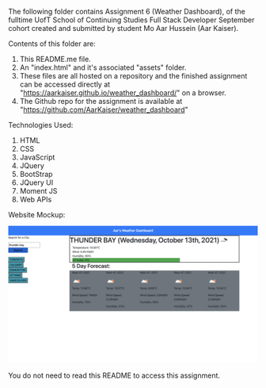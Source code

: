 The following folder contains Assignment 6 (Weather Dashboard), of the fulltime UofT School of Continuing Studies Full Stack Developer September cohort created and submitted by student Mo Aar Hussein (Aar Kaiser).

Contents of this folder are:

1) This README.me file.
2) An "index.html" and it's associated "assets" folder.
4) These files are all hosted on a repository and the finished assignment can be accessed directly at "https://aarkaiser.github.io/weather_dashboard/" on  a browser.
5) The Github repo for the assignment is available at "https://github.com/AarKaiser/weather_dashboard"

Technologies Used:

1. HTML
2. CSS
3. JavaScript
4. JQuery
5. BootStrap
6. JQuery UI
7. Moment JS
8. Web APIs

Website Mockup:

<img width="1434" alt="Deployed Project Screenshot Screen Shot" src="https://raw.githubusercontent.com/AarKaiser/weather_dashboard/main/assets/images/screenshot.png">

You do not need to read this README to access this assignment.
